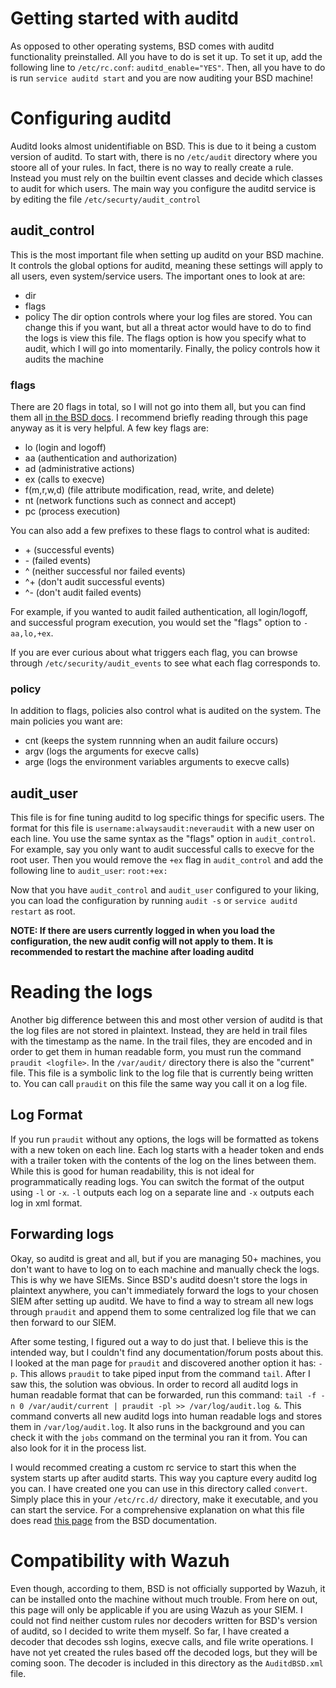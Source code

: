 # Getting started with auditd
As opposed to other operating systems, BSD comes with auditd functionality preinstalled.  All you have to do is set it up.  To set it up, add the following line to `/etc/rc.conf`: `auditd_enable="YES"`.  Then, all you have to do is run `service auditd start` and you are now auditing your BSD machine!

# Configuring auditd
Auditd looks almost unidentifiable on BSD.  This is due to it being a custom version of auditd.  To start with, there is no `/etc/audit` directory where you stoore all of your rules.  In fact, there is no way to really create a rule.  Instead you must rely on the builtin event classes and decide which classes to audit for which users.  The main way you configure the auditd service is by editing the file `/etc/securty/audit_control`

## audit\_control
This is the most important file when setting up auditd on your BSD machine.  It controls the global options for auditd, meaning these settings will apply to all users, even system/service users.  The important ones to look at are:
  - dir
  - flags
  - policy
The dir option controls where your log files are stored.  You can change this if you want, but all a threat actor would have to do to find the logs is view this file.  The flags option is how you specify what to audit, which I will go into momentarily.  Finally, the policy controls how it audits the machine

### flags
There are 20 flags in total, so I will not go into them all, but you can find them all [in the BSD docs](https://docs.freebsd.org/en/books/handbook/audit/#audit-config).  I recommend briefly reading through this page anyway as it is very helpful.  A few key flags are:
  - lo \(login and logoff\)
  - aa \(authentication and authorization\)
  - ad \(administrative actions\)
  - ex \(calls to execve\)
  - f\(m,r,w,d\) \(file attribute modification, read, write, and delete\)
  - nt \(network functions such as connect and accept\)
  - pc \(process execution\)

You can also add a few prefixes to these flags to control what is audited:
  - \+ \(successful events\)
  - \- \(failed events\)
  - ^ \(neither successful nor failed events\)
  - ^\+ \(don't audit successful events\)
  - ^\- \(don't audit failed events\)

For example, if you wanted to audit failed authentication, all login/logoff, and successful program execution, you would set the "flags" option to `-aa,lo,+ex`.

If you are ever curious about what triggers each flag, you can browse through `/etc/security/audit_events` to see what each flag corresponds to.

### policy
In addition to flags, policies also control what is audited on the system.  The main policies you want are:
  - cnt \(keeps the system runnning when an audit failure occurs\)
  - argv \(logs the arguments for execve calls\)
  - arge \(logs the environment variables arguments to execve calls\)

## audit\_user
This file is for fine tuning auditd to log specific things for specific users.  The format for this file is `username:alwaysaudit:neveraudit` with a new user on each line.  You use the same syntax as the "flags" option in `audit_control`.  For example, say you only want to audit successful calls to execve for the root user.  Then you would remove the `+ex` flag in `audit_control` and add the following line to `audit_user`: `root:+ex:`

Now that you have `audit_control` and `audit_user` configured to your liking, you can load the configuration by running `audit -s` or `service auditd restart` as root. 

**NOTE: If there are users currently logged in when you load the configuration, the new audit config will not apply to them.  It is recommended to restart the machine after loading auditd**

# Reading the logs
Another big difference between this and most other version of auditd is that the log files are not stored in plaintext.  Instead, they are held in trail files with the timestamp as the name.  In the trail files, they are encoded and in order to get them in human readable form, you must run the command `praudit <logfile>`.  In the `/var/audit/` directory there is also the "current" file.  This file is a symbolic link to the log file that is currently being written to.  You can call `praudit` on this file the same way you call it on a log file.

## Log Format
If you run `praudit` without any options, the logs will be formatted as tokens with a new token on each line.  Each log starts with a header token and ends with a trailer token with the contents of the log on the lines between them.  While this is good for human readability, this is not ideal for programmatically reading logs.  You can switch the format of the output using `-l` or `-x`.  `-l` outputs each log on a separate line and `-x` outputs each log in xml format.

## Forwarding logs
Okay, so auditd is great and all, but if you are managing 50+ machines, you don't want to have to log on to each machine and manually check the logs.  This is why we have SIEMs. Since BSD's auditd doesn't store the logs in plaintext anywhere, you can't immediately forward the logs to your chosen SIEM after setting up auditd.  We have to find a way to stream all new logs through `praudit` and append them to some centralized log file that we can then forward to our SIEM.

After some testing, I figured out a way to do just that.  I believe this is the intended way, but I couldn't find any documentation/forum posts about this.  I looked at the man page for `praudit` and discovered another option it has: `-p`. This allows `praudit` to take piped input from the command `tail`.  After I saw this, the solution was obvious.  In order to record all auditd logs in human readable format that can be forwarded, run this command: `tail -f -n 0 /var/audit/current | praudit -pl >> /var/log/audit.log &`.  This command converts all new auditd logs into human readable logs and stores them in `/var/log/audit.log`.  It also runs in the background and you can check it with the `jobs` command on the terminal you ran it from.  You can also look for it in the process list.

I would recommed creating a custom rc service to start this when the system starts up after auditd starts.  This way you capture every auditd log you can.  I have created one you can use in this directory called `convert`.  Simply place this in your `/etc/rc.d/` directory, make it executable, and you can start the service.  For a comprehensive explanation on what this file does read [this page](https://docs.freebsd.org/en/articles/rc-scripting/) from the BSD documentation.

# Compatibility with Wazuh
Even though, according to them, BSD is not officially supported by Wazuh, it can be installed onto the machine without much trouble.  From here on out, this page will only be applicable if you are using Wazuh as your SIEM.  I could not find neither custom rules nor decoders written for BSD's version of auditd, so I decided to write them myself.  So far, I have created a decoder that decodes ssh logins, execve calls, and file write operations.  I have not yet created the rules based off the decoded logs, but they will be coming soon.  The decoder is included in this directory as the `AuditdBSD.xml` file. 
